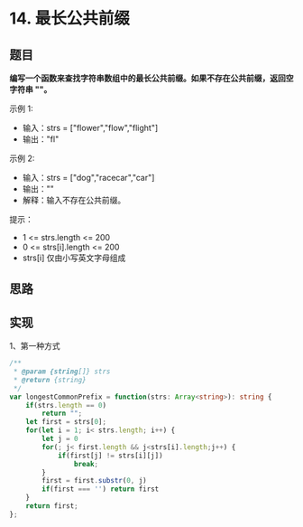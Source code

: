 # <OpenOutLink link='https://leetcode.cn/problems/longest-common-prefix/' type='tip'>14. 最长公共前缀</OpenOutLink>

## 题目
**编写一个函数来查找字符串数组中的最长公共前缀。如果不存在公共前缀，返回空字符串 ""。**


示例 1:
- 输入：strs = ["flower","flow","flight"]
- 输出："fl" 

示例 2:
- 输入：strs = ["dog","racecar","car"]
- 输出：""
- 解释：输入不存在公共前缀。

提示：

- 1 <= strs.length <= 200
- 0 <= strs[i].length <= 200
- strs[i] 仅由小写英文字母组成


## 思路

## 实现
1、第一种方式
```ts
/**
 * @param {string[]} strs
 * @return {string}
 */
var longestCommonPrefix = function(strs: Array<string>): string {
    if(strs.length == 0) 
        return "";
    let first = strs[0];
    for(let i = 1; i< strs.length; i++) {
        let j = 0
        for(; j< first.length && j<strs[i].length;j++) {
            if(first[j] != strs[i][j])
                break;
        }
        first = first.substr(0, j)
        if(first === '') return first
    }
    return first;
};
```
